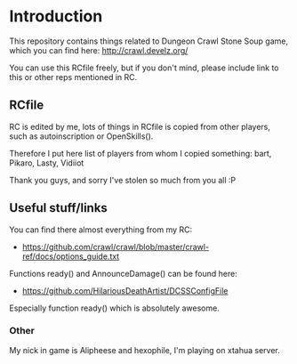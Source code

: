 # Introduction
This repository contains things related to Dungeon Crawl Stone Soup game, which you can find here: http://crawl.develz.org/

You can use this RCfile freely, but if you don't mind, please include link to this or other reps mentioned in RC.

## RCfile
RC is edited by me, lots of things in RCfile is copied from other players, such as autoinscription or OpenSkills().

Therefore I put here list of players from whom I copied something: bart, Pikaro, Lasty, Vidiiot

Thank you guys, and sorry I've stolen so much from you all :P

## Useful stuff/links

You can find there almost everything from my RC:
 - https://github.com/crawl/crawl/blob/master/crawl-ref/docs/options_guide.txt

Functions ready() and AnnounceDamage() can be found here:
 - https://github.com/HilariousDeathArtist/DCSSConfigFile

Especially function ready() which is absolutely awesome.


### Other
My nick in game is Alipheese and hexophile, I'm playing on xtahua server.
